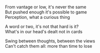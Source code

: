 From vantage or low, it's never the same   
But pushed enough it's possible to game  
Perception, what a curious thing  

A word or two, it's not that hard 
is it?  
What's in our head's dealt not in cards  

Swing between thoughts, between the views  
Can't catch them all: more than time to lose  


